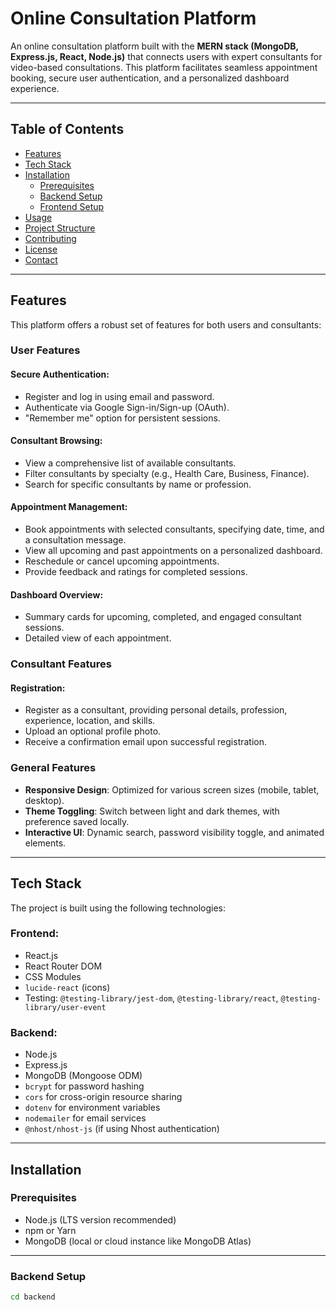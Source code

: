 # Online Consultation Platform

An online consultation platform built with the **MERN stack (MongoDB, Express.js, React, Node.js)** that connects users with expert consultants for video-based consultations. This platform facilitates seamless appointment booking, secure user authentication, and a personalized dashboard experience.

---

## Table of Contents

- [Features](#features)
- [Tech Stack](#tech-stack)
- [Installation](#installation)
  - [Prerequisites](#prerequisites)
  - [Backend Setup](#backend-setup)
  - [Frontend Setup](#frontend-setup)
- [Usage](#usage)
- [Project Structure](#project-structure)
- [Contributing](#contributing)
- [License](#license)
- [Contact](#contact)

---

## Features

This platform offers a robust set of features for both users and consultants:

### User Features

#### Secure Authentication:
- Register and log in using email and password.
- Authenticate via Google Sign-in/Sign-up (OAuth).
- "Remember me" option for persistent sessions.

#### Consultant Browsing:
- View a comprehensive list of available consultants.
- Filter consultants by specialty (e.g., Health Care, Business, Finance).
- Search for specific consultants by name or profession.

#### Appointment Management:
- Book appointments with selected consultants, specifying date, time, and a consultation message.
- View all upcoming and past appointments on a personalized dashboard.
- Reschedule or cancel upcoming appointments.
- Provide feedback and ratings for completed sessions.

#### Dashboard Overview:
- Summary cards for upcoming, completed, and engaged consultant sessions.
- Detailed view of each appointment.

### Consultant Features

#### Registration:
- Register as a consultant, providing personal details, profession, experience, location, and skills.
- Upload an optional profile photo.
- Receive a confirmation email upon successful registration.

### General Features

- **Responsive Design**: Optimized for various screen sizes (mobile, tablet, desktop).
- **Theme Toggling**: Switch between light and dark themes, with preference saved locally.
- **Interactive UI**: Dynamic search, password visibility toggle, and animated elements.

---

## Tech Stack

The project is built using the following technologies:

### Frontend:
- React.js
- React Router DOM
- CSS Modules
- `lucide-react` (icons)
- Testing: `@testing-library/jest-dom`, `@testing-library/react`, `@testing-library/user-event`

### Backend:
- Node.js
- Express.js
- MongoDB (Mongoose ODM)
- `bcrypt` for password hashing
- `cors` for cross-origin resource sharing
- `dotenv` for environment variables
- `nodemailer` for email services
- `@nhost/nhost-js` (if using Nhost authentication)

---

## Installation

### Prerequisites
- Node.js (LTS version recommended)
- npm or Yarn
- MongoDB (local or cloud instance like MongoDB Atlas)

---

### Backend Setup

```bash
cd backend
